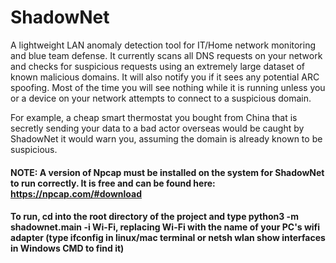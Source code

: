 # ShadowNet

A lightweight LAN anomaly detection tool for IT/Home network monitoring and blue team defense. It currently scans all DNS requests on your network and checks for suspicious requests using an extremely large dataset of known malicious domains. It will also notify you if it sees any potential ARC spoofing. Most of the time you will see nothing while it is running unless you or a device on your network attempts to connect to a suspicious domain. 

For example, a cheap smart thermostat you bought from China that is secretly sending your data to a bad actor overseas would be caught by ShadowNet it would warn you, assuming the domain is already known to be suspicious.

#### NOTE: A version of Npcap must be installed on the system for ShadowNet to run correctly. It is free and can be found here: https://npcap.com/#download

#### To run, cd into the root directory of the project and type python3 -m shadownet.main -i Wi-Fi, replacing Wi-Fi with the name of your PC's wifi adapter (type ifconfig in linux/mac terminal or netsh wlan show interfaces in Windows CMD to find it)